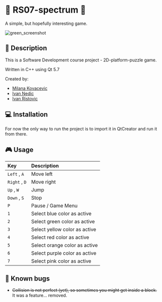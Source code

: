 # :rainbow: RS07-spectrum :rainbow:
A simple, but hopefully interesting game.

![green_screenshot](https://github.com/MATF-RS17/RS07-spectrum/blob/master/screenshots/04_2017-04-28.png)

## :page_facing_up: Description
This is a Software Development course project - 2D-platform-puzzle game.

Written in C++ using Qt 5.7

Created by:
- [Milana Kovacevic](https://github.com/milana-kovacevic)
- [Ivan Nedic](https://github.com/asdf12346)
- [Ivan Ristovic](https://github.com/ivan-ristovic)

## :computer: Installation
For now the only way to run the project is to import it in QtCreator and run it from there.

## :video_game: Usage
| **Key** | **Description** |
| :---  | :--- |
| ```Left``` , ```A``` | Move left |
| ```Right``` , ```D``` | Move right |
| ```Up``` , ```W``` | Jump |
| ```Down``` , ```S``` | Stop |
| ```P``` | Pause / Game Menu |
| ```1``` | Select blue color as active |
| ```2``` | Select green color as active |
| ```3``` | Select yellow color as active |
| ```4``` | Select red color as active |
| ```5``` | Select orange color as active |
| ```6``` | Select purple color as active |
| ```7``` | Select pink color as active |

## :bug: Known bugs
* ~~Collision is not perfect (yet), so sometimes you might get inside a block.~~ It was a feature... removed.
